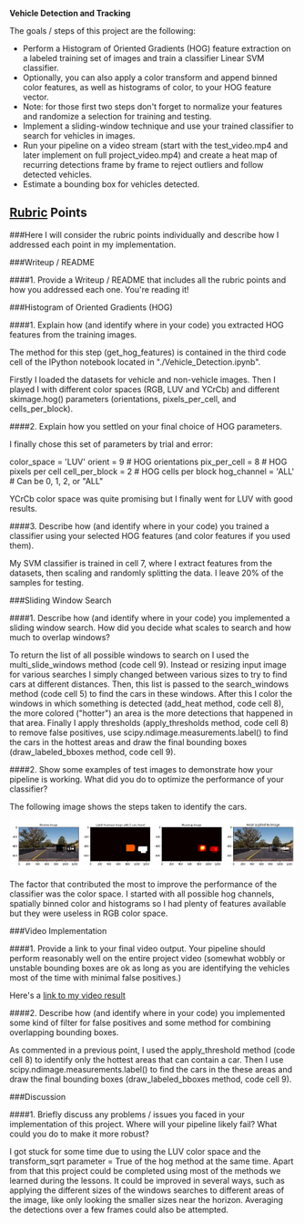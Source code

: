 **Vehicle Detection and Tracking**

The goals / steps of this project are the following:

* Perform a Histogram of Oriented Gradients (HOG) feature extraction on a labeled training set of images and train a classifier Linear SVM classifier.
* Optionally, you can also apply a color transform and append binned color features, as well as histograms of color, to your HOG feature vector.
* Note: for those first two steps don't forget to normalize your features and randomize a selection for training and testing.
* Implement a sliding-window technique and use your trained classifier to search for vehicles in images.
* Run your pipeline on a video stream (start with the test_video.mp4 and later implement on full project_video.mp4) and create a heat map of recurring detections frame by frame to reject outliers and follow detected vehicles.
* Estimate a bounding box for vehicles detected.

[//]: # (Image References)

[image1]: ./output_images/image1.png "Pipeline"
[video1]: ./processed_project_video.mp4 "Video"


## [Rubric](https://review.udacity.com/#!/rubrics/513/view) Points

###Here I will consider the rubric points individually and describe how I addressed each point in my implementation.  


###Writeup / README

####1. Provide a Writeup / README that includes all the rubric points and how you addressed each one. You're reading it!

###Histogram of Oriented Gradients (HOG)

####1. Explain how (and identify where in your code) you extracted HOG features from the training images.

The method for this step (get_hog_features) is contained in the third code cell of the IPython notebook located in "./Vehicle_Detection.ipynb".

Firstly I loaded the datasets for vehicle and non-vehicle images. Then I played I with different color spaces (RGB, LUV and YCrCb) and different skimage.hog() parameters (orientations, pixels_per_cell, and cells_per_block).

####2. Explain how you settled on your final choice of HOG parameters.

I finally chose this set of parameters by trial and error:

color_space = 'LUV'
orient = 9  # HOG orientations
pix_per_cell = 8 # HOG pixels per cell
cell_per_block = 2 # HOG cells per block
hog_channel = 'ALL' # Can be 0, 1, 2, or "ALL"

YCrCb color space was quite promising but I finally went for LUV with good results.

####3. Describe how (and identify where in your code) you trained a classifier using your selected HOG features (and color features if you used them).

My SVM classifier is trained in cell 7, where I extract features from the datasets, then scaling and randomly splitting the data. I leave 20% of the samples for testing.

###Sliding Window Search

####1. Describe how (and identify where in your code) you implemented a sliding window search. How did you decide what scales to search and how much to overlap windows?

To return the list of all possible windows to search on I used the multi_slide_windows method (code cell 9). Instead or resizing input image for various searches I simply changed between various sizes to try to find cars at different distances. Then, this list is passed to the search_windows method (code cell 5) to find the cars in these windows. After this I color the windows in which something is detected (add_heat method, code cell 8), the more colored ("hotter") an area is the more detections that happened in that area. Finally I apply thresholds (apply_thresholds method, code cell 8) to remove false positives, use scipy.ndimage.measurements.label() to find the cars in the hottest areas and draw the final bounding boxes (draw_labeled_bboxes method, code cell 9).

####2. Show some examples of test images to demonstrate how your pipeline is working. What did you do to optimize the performance of your classifier?

The following image shows the steps taken to identify the cars.

![alt text][image1]

The factor that contributed the most to improve the performance of the classifier was the color space. I started with all possible hog channels, spatially binned color and histograms so I had plenty of features available but they were useless in RGB color space.


###Video Implementation


####1. Provide a link to your final video output. Your pipeline should perform reasonably well on the entire project video (somewhat wobbly or unstable bounding boxes are ok as long as you are identifying the vehicles most of the time with minimal false positives.)


Here's a [link to my video result](./processed_project_video.mp4)


####2. Describe how (and identify where in your code) you implemented some kind of filter for false positives and some method for combining overlapping bounding boxes.

As commented in a previous point, I used the apply_threshold method (code cell 8) to identify only the hottest areas that can contain a car. Then I use scipy.ndimage.measurements.label() to find the cars in the these areas and draw the final bounding boxes (draw_labeled_bboxes method, code cell 9).


###Discussion


####1. Briefly discuss any problems / issues you faced in your implementation of this project. Where will your pipeline likely fail? What could you do to make it more robust?

I got stuck for some time due to using the LUV color space and the transform_sqrt parameter = True of the hog method at the same time. Apart from that this project could be completed using most of the methods we learned during the lessons. It could be improved in several ways, such as applying the different sizes of the windows searches to different areas of the image, like only looking the smaller sizes near the horizon. Averaging the detections over a few frames could also be attempted.
